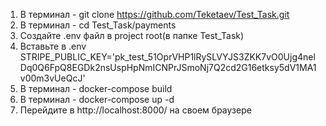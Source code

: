 1. В терминал - git clone https://github.com/Teketaev/Test_Task.git
2. В терминал - cd Test_Task/payments
3. Создайте .env файл в project root(в папке Test_Task)
4. Вставьте в .env STRIPE_PUBLIC_KEY='pk_test_51OprVHP1lRySLVYJS3ZKK7vO0Ujg4nelDq0Q6FpQ8EGDk2nsUspHpNmICNPrJSmoNj7Q2cd2G16etksy5dV1MA1v00m3vUeQcJ'
5. В терминал - docker-compose build
6. В терминал - docker-compose up -d
7. Перейдите в http://localhost:8000/ на своем браузере
